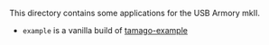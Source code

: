 This directory contains some applications for the USB Armory mkII.

* `example` is a vanilla build of
[tamago-example](https://github.com/f-secure-foundry/tamago-example)